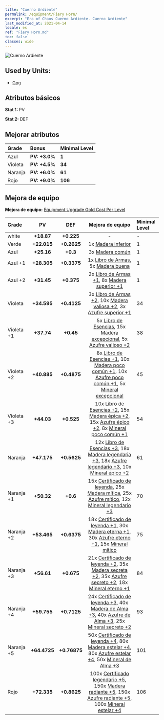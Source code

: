 ```yaml
---
title: "Cuerno Ardiente"
permalink: /equipment/Fiery Horn/
excerpt: "Era of Chaos Cuerno Ardiente. Cuerno Ardiente"
last_modified_at: 2021-04-14
locale: es
ref: "Fiery Horn.md"
toc: false
classes: wide
---
```


  ![Cuerno Ardiente](/images/e/e_5022.png)

## Used by Units:

* [Gog](/es/units/Gog/) 


## Atributos básicos
 **Stat 1:** PV

 **Stat 2:** DEF

## Mejorar atributos

  |     Grade    |   Bonus | Minimal Level | 
  |:-------------|:--------|:--------------| 
  | Azul | **PV: +3.0%** | **1** | 
  | Violeta | **PV: +4.5%** | **34** | 
  | Naranja | **PV: +6.0%** | **61** | 
  | Rojo | **PV: +9.0%** | **106** | 


## Mejora de equipo
 **Mejora de equipo:** [Equipment Upgrade Gold Cost Per Level](/equipment/EquipmentUpgradeCostPerLevel/) 

  |          Grade      | PV | DEF | Mejora de equipo | Minimal Level |
  |:--------------------|:---------:|:---------:|:----------------:|:--------------|
  | white | **+18.87** | **+0.225** | - | - |
  | Verde | **+22.015** | **+0.2625** | 1x [Madera inferior](/es/Items/mat_1/) | 1 |
  | Azul | **+25.16** | **+0.3** | 3x [Madera común](/es/Items/mat_7/) | 1 |
  | Azul +1 | **+28.305** | **+0.3375** | 1x [Libro de Armas](/es/Items/mat_18/), 5x [Madera buena](/es/Items/mat_13/) | 1 |
  | Azul +2 | **+31.45** | **+0.375** | 2x [Libro de Armas +1](/es/Items/mat_25/), 8x [Madera superior +1](/es/Items/mat_20/) | 1 |
  | Violeta | **+34.595** | **+0.4125** | 3x [Libro de Armas +2](/es/Items/mat_32/), 10x [Madera valiosa +2](/es/Items/mat_27/), 3x [Azufre superior +1](/es/Items/mat_22/) | 34 |
  | Violeta +1 | **+37.74** | **+0.45** | 5x [Libro de Esencias](/es/Items/mat_39/), 15x [Madera excepcional](/es/Items/mat_34/), 5x [Azufre valioso +2](/es/Items/mat_29/) | 38 |
  | Violeta +2 | **+40.885** | **+0.4875** | 8x [Libro de Esencias +1](/es/Items/mat_46/), 10x [Madera poco común +1](/es/Items/mat_41/), 10x [Azufre poco común +1](/es/Items/mat_43/), 5x [Mineral excepcional](/es/Items/mat_33/) | 45 |
  | Violeta +3 | **+44.03** | **+0.525** | 10x [Libro de Esencias +2](/es/Items/mat_53/), 15x [Madera épica +2](/es/Items/mat_48/), 15x [Azufre épico +2](/es/Items/mat_50/), 8x [Mineral poco común +1](/es/Items/mat_40/) | 54 |
  | Naranja | **+47.175** | **+0.5625** | 12x [Libro de Esencias +3](/es/Items/mat_60/), 18x [Madera legendaria +3](/es/Items/mat_55/), 18x [Azufre legendario +3](/es/Items/mat_57/), 10x [Mineral épico +2](/es/Items/mat_47/) | 61 |
  | Naranja +1 | **+50.32** | **+0.6** | 15x [Certificado de leyenda](/es/Items/mat_67/), 25x [Madera mítica](/es/Items/mat_62/), 25x [Azufre mítico](/es/Items/mat_64/), 12x [Mineral legendario +3](/es/Items/mat_54/) | 70 |
  | Naranja +2 | **+53.465** | **+0.6375** | 18x [Certificado de leyenda +1](/es/Items/mat_74/), 30x [Madera eterna +1](/es/Items/mat_69/), 30x [Azufre eterno +1](/es/Items/mat_71/), 15x [Mineral mítico](/es/Items/mat_61/) | 75 |
  | Naranja +3 | **+56.61** | **+0.675** | 21x [Certificado de leyenda +2](/es/Items/mat_81/), 35x [Madera secreta +2](/es/Items/mat_76/), 35x [Azufre secreto +2](/es/Items/mat_78/), 18x [Mineral eterno +1](/es/Items/mat_68/) | 84 |
  | Naranja +4 | **+59.755** | **+0.7125** | 24x [Certificado de leyenda +3](/es/Items/mat_88/), 40x [Madera de Alma +3](/es/Items/mat_83/), 40x [Azufre de Alma +3](/es/Items/mat_85/), 25x [Mineral secreto +2](/es/Items/mat_75/) | 93 |
  | Naranja +5 | **+64.4725** | **+0.76875** | 50x [Certificado de leyenda +4](/es/Items/mat_95/), 80x [Madera estelar +4](/es/Items/mat_90/), 80x [Azufre estelar +4](/es/Items/mat_92/), 50x [Mineral de Alma +3](/es/Items/mat_82/) | 101 |
  | Rojo | **+72.335** | **+0.8625** | 100x [Certificado legendario +5](/es/Items/mat_102/), 150x [Madera radiante +5](/es/Items/mat_97/), 150x [Azufre radiante +5](/es/Items/mat_99/), 100x [Mineral estelar +4](/es/Items/mat_89/) | 106 |

